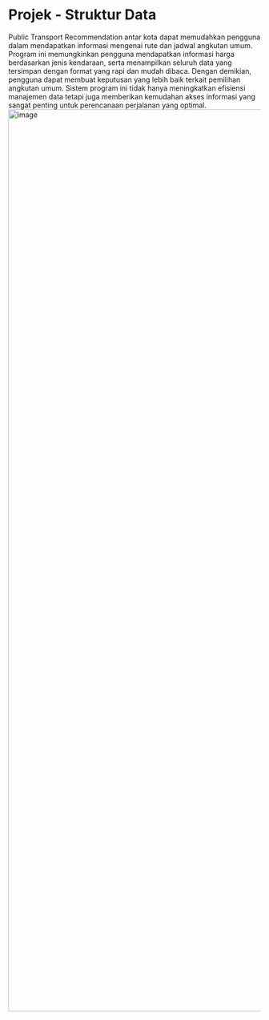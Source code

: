 # Projek - Struktur Data
Public Transport Recommendation antar kota dapat memudahkan pengguna dalam mendapatkan informasi mengenai rute dan jadwal angkutan umum. Program ini memungkinkan pengguna mendapatkan informasi harga berdasarkan jenis kendaraan, serta menampilkan seluruh data yang tersimpan dengan format yang rapi dan mudah dibaca. Dengan demikian, pengguna dapat membuat keputusan yang lebih baik terkait pemilihan angkutan umum. Sistem program ini tidak hanya meningkatkan efisiensi manajemen data tetapi juga memberikan kemudahan akses informasi yang sangat penting untuk perencanaan perjalanan yang optimal. 
<img width="2880" height="1800" alt="image" src="https://github.com/user-attachments/assets/75ebe35d-fabb-4db1-9e04-ba01e186342e" />
